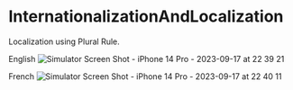 # InternationalizationAndLocalization
Localization using Plural Rule.

English
![Simulator Screen Shot - iPhone 14 Pro - 2023-09-17 at 22 39 21](https://github.com/Srinath2763-sduo/InternationalizationAndLocalization/assets/62918398/59f6262f-d5a3-444d-b9cf-9a69e6aa978f)

French
![Simulator Screen Shot - iPhone 14 Pro - 2023-09-17 at 22 40 11](https://github.com/Srinath2763-sduo/InternationalizationAndLocalization/assets/62918398/354c1776-6218-4794-bebd-423298e3df95)
